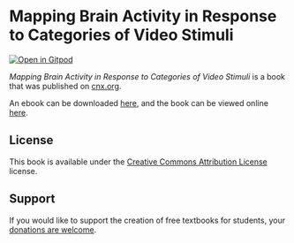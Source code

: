 # Mapping Brain Activity in Response to Categories of Video Stimuli

[![Open in Gitpod](https://gitpod.io/button/open-in-gitpod.svg)](https://gitpod.io/from-referrer/)

_Mapping Brain Activity in Response to Categories of Video Stimuli_ is a book that was published on [cnx.org](https://cnx.org/).

An ebook can be downloaded [here](https://github.com/cnx-user-books/cnxbook-mapping-brain-activity-in-response-to-categories-of-video-stimuli/releases/latest), and the book can be viewed online [here](https://github.com/cnx-user-books/cnxbook-mapping-brain-activity-in-response-to-categories-of-video-stimuli/releases/latest).

## License
This book is available under the [Creative Commons Attribution License](./LICENSE) license.

## Support
If you would like to support the creation of free textbooks for students, your [donations are welcome](https://riceconnect.rice.edu/donation/support-openstax-banner).
